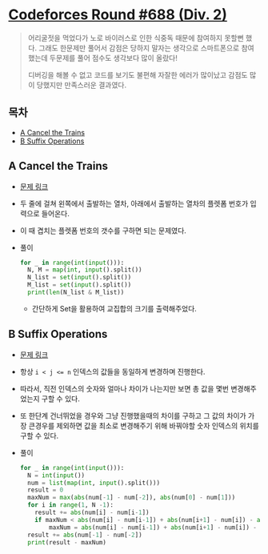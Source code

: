 # [Codeforces Round #688 (Div. 2)](https://codeforces.com/contest/1453)

> 어리굴젓을 먹었다가 노로 바이러스로 인한 식중독 때문에 참여하지 못할뻔 했다. 그래도 한문제만 풀어서 감점은 당하지 말자는 생각으로 스마트폰으로 참여했는데 두문제를 풀어 점수도 생각보다 많이 올랐다!
>
> 디버깅을 해볼 수 없고 코드를 보기도 불편해 자잘한 에러가 많이났고 감점도 많이 당했지만 만족스러운 결과였다.

## 목차

* [A Cancel the Trains](#a-cancel-the-trains)
* [B Suffix Operations](#b-suffix-operations)

## A Cancel the Trains

* [문제 링크](https://codeforces.com/contest/1453/problem/A)

* 두 줄에 걸쳐 왼쪽에서 출발하는 열차, 아래에서 출발하는 열차의 플렛폼 번호가 입력으로 들어온다.

* 이 때 겹치는 플렛폼 번호의 갯수를 구하면 되는 문제였다.

* 풀이

  ```python
  for _ in range(int(input())):
    N, M = map(int, input().split())
    N_list = set(input().split())
    M_list = set(input().split())
    print(len(N_list & M_list))
  ```

  * 간단하게 Set을 활용하여 교집합의 크기를 출력해주었다.

## B Suffix Operations

* [문제 링크](https://codeforces.com/contest/1453/problem/B)

* 항상 `i < j <= n` 인덱스의 값들을 동일하게 변경하며 진행한다.

* 따라서, 직전 인덱스의 숫자와 얼마나 차이가 나는지만 보면 총 값을 몇번 변경해주었는지 구할 수 있다.

* 또 한단계 건너뛰었을 경우와 그냥 진행했을때의 차이를 구하고 그 값의 차이가 가장 큰경우를 제외하면 값을 최소로 변경해주기 위해 바꿔야할 숫자 인덱스의 위치를 구할 수 있다.

* 풀이

  ```python
  for _ in range(int(input())):
    N = int(input())
    num = list(map(int, input().split()))
    result = 0
    maxNum = max(abs(num[-1] - num[-2]), abs(num[0] - num[1]))
    for i in range(1, N -1):
      result += abs(num[i] - num[i-1])
      if maxNum < abs(num[i] - num[i-1]) + abs(num[i+1] - num[i]) - abs(num[i+1] - num[i-1]):
          maxNum = abs(num[i] - num[i-1]) + abs(num[i+1] - num[i]) - abs(num[i+1] - num[i-1])
    result += abs(num[-1] - num[-2])
    print(result - maxNum)
  ```

  